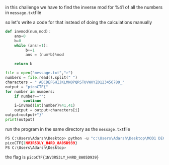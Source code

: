 in this challenge we have to find the inverse mod for %41 of all the numbers in `message.txt`file<br>

so let's write a code for that instead of doing the calculations manually
```py
def invmod(num,mod):
    ans=0
    b=0
    while (ans!=1):
         b+=1
         ans = (num*b)%mod

    return b

file = open("message.txt","r") 
numbers = file.read().split(" ")
characters = " ABCDEFGHIJKLMNOPQRSTUVWXYZ0123456789_"
output = "picoCTF{"
for number in numbers:
    if number=="":
        continue
    i=invmod(int(number)%41,41)
    output = output+characters[i]
output=output+"}"
print(output)
````
run the program in the same directory as the `message.txt`file
```py
PS C:\Users\Adarsh\Desktop> python -u "c:\Users\Adarsh\Desktop\MOD1 DECODE .py"
picoCTF{1NV3R53LY_H4RD_8A05D939}
PS C:\Users\Adarsh\Desktop>
```
the flag is `picoCTF{1NV3R53LY_H4RD_8A05D939}`
